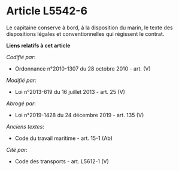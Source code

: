 # Article L5542-6

Le capitaine conserve à bord, à la disposition du marin, le texte des dispositions légales et conventionnelles qui régissent
le contrat.

**Liens relatifs à cet article**

_Codifié par_:

  - Ordonnance n°2010-1307 du 28 octobre 2010 - art. (V)

_Modifié par_:

  - Loi n°2013-619 du 16 juillet 2013 - art. 25 (V)

_Abrogé par_:

  - Loi n°2019-1428 du 24 décembre 2019 - art. 135 (V)

_Anciens textes_:

  - Code du travail maritime - art. 15-1 (Ab)

_Cité par_:

  - Code des transports - art. L5612-1 (V)

